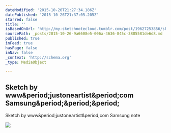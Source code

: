 ```yaml
---
dateModified: '2015-10-26T21:27:34.186Z'
datePublished: '2015-10-26T21:37:05.205Z'
starred: false
title: ''
isBasedOnUrl: 'http://my-sketchnotecloud.tumblr.com/post/19627253856/sketch-by-wwwjustoneartistcom-samsung-note'
sourcePath: _posts/2015-10-26-9a6608e5-006a-4636-845c-3885581de6d8.md
published: true
inFeed: true
hasPage: false
inNav: false
_context: 'http://schema.org'
_type: MediaObject

---
```

<article style=""><h1>Sketch by www&amp;period;justoneartist&amp;period;com Samsung&amp;period;&amp;period;&amp;period;</h1><p>Sketch by www&amp;period;justoneartist&amp;period;com Samsung note</p><img src="http://41.media.tumblr.com/tumblr_m16upaEUeD1rpz8n2o1_1280.jpg" /></article>
